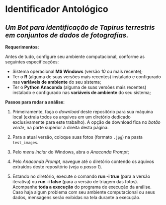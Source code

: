 # Identificador Antológico

## *Um Bot para identificação de Tapirus terrestris em conjuntos de dados de fotografias.*

**Requerimentos:**

Antes de tudo, configure seu ambiente computacional, conforme as seguintes especificações:

- Sistema operacional **MS Windows** (versão *10* ou mais recente);
- Ter o **R** (alguma de suas versões mais recentes) instalado e configurado nas **variáveis de ambiente** do seu sistema;
- Ter o **Python Anaconda** (alguma de suas versões mais recentes) instalado e configurado nas **variáveis de ambiente** do seu sistema;

**Passos para rodar a análise:**

1) Primeiramente, faça o *download* deste repositório para sua máquina local (extraia todos os arquivos em um diretório dedicado exclusivamente para este trabalho). A opção de download fica no *botão verde*, na parte superior à direita desta página.

2) Para a atual versão, coloque suas fotos (formato `.jpg`) na pasta `test_images`.

3) Pelo *menu inciar* do Windows, abra o *Anaconda Prompt*;

4) Pelo *Anaconda Prompt*, navegue até o diretório contendo os aquivos extraídos deste repositório (veja o *passo 1*).

5) Estando no diretório, execute o comando **run -i true** (para a versão iterativa) ou **run -i false** (para a versão de triagem das fotos). Acompanhe **toda a execução** do programa de execução da análise. Caso haja algum problema com seu ambiente computacional ou seus dados, mensagens serão exibidas na tela durante a execução.
